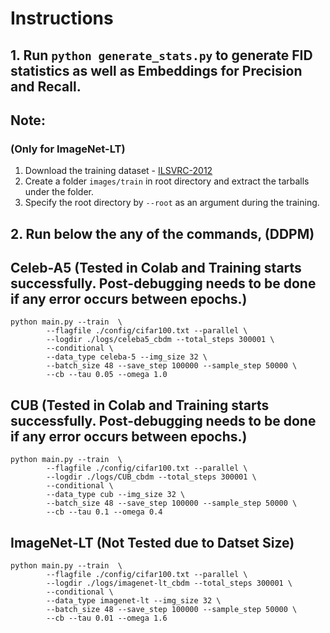 # Instructions

## 1. Run `python generate_stats.py` to generate FID statistics as well as Embeddings for Precision and Recall.

## Note:
### (Only for ImageNet-LT)
1. Download the training dataset - [ILSVRC-2012](https://image-net.org/data/ILSVRC/2012/ILSVRC2012_img_train.tar)
2. Create a folder `images/train` in root directory and extract the tarballs under the folder.
3. Specify the root directory by `--root` as an argument during the training.

## 2. Run below the any of the commands, (DDPM)

## Celeb-A5 (Tested in Colab and Training starts successfully. Post-debugging needs to be done if any error occurs between epochs.)
```
python main.py --train  \
        --flagfile ./config/cifar100.txt --parallel \
        --logdir ./logs/celeba5_cbdm --total_steps 300001 \
        --conditional \
        --data_type celeba-5 --img_size 32 \
        --batch_size 48 --save_step 100000 --sample_step 50000 \
        --cb --tau 0.05 --omega 1.0
```

## CUB (Tested in Colab and Training starts successfully. Post-debugging needs to be done if any error occurs between epochs.)
```
python main.py --train  \
        --flagfile ./config/cifar100.txt --parallel \
        --logdir ./logs/CUB_cbdm --total_steps 300001 \
        --conditional \
        --data_type cub --img_size 32 \
        --batch_size 48 --save_step 100000 --sample_step 50000 \
        --cb --tau 0.1 --omega 0.4
```

## ImageNet-LT (Not Tested due to Datset Size)
```
python main.py --train  \
        --flagfile ./config/cifar100.txt --parallel \
        --logdir ./logs/imagenet-lt_cbdm --total_steps 300001 \
        --conditional \
        --data_type imagenet-lt --img_size 32 \
        --batch_size 48 --save_step 100000 --sample_step 50000 \
        --cb --tau 0.01 --omega 1.6
```
